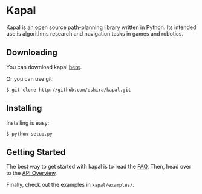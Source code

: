 # Kapal #

Kapal is an open source path-planning library written in Python. Its
intended use is algorithms research and navigation tasks in games and
robotics. 

## Downloading ##

You can download kapal
[here](http://github.com/eshira/kapal/archives/master).

Or you can use git:

    $ git clone http://github.com/eshira/kapal.git

## Installing ##

Installing is easy:

    $ python setup.py

## Getting Started ##

The best way to get started with kapal is to read the
[FAQ](http://wiki.github.com/eshira/kapal). Then, head over to the
[API Overview](http://wiki.github.com/eshira/kapal/api-overview).

Finally, check out the examples in `kapal/examples/`.
